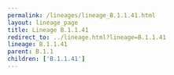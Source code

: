 ```yaml
---
permalink: /lineages/lineage_B.1.1.41.html
layout: lineage_page
title: Lineage B.1.1.41
redirect_to: ../lineage.html?lineage=B.1.1.41
lineage: B.1.1.41
parent: B.1.1
children: ['B.1.1.41']
---
```

